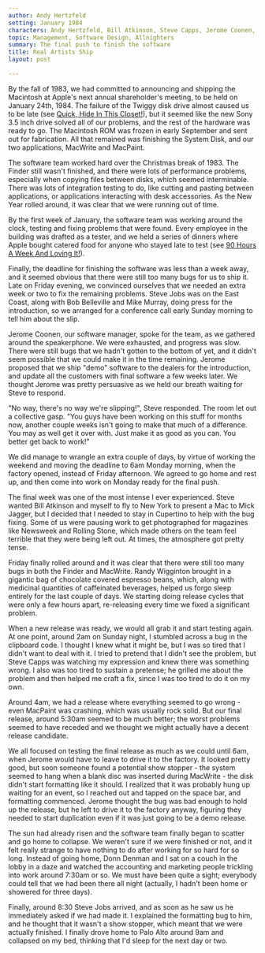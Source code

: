 ```yaml
---
author: Andy Hertzfeld
setting: January 1984
characters: Andy Hertzfeld, Bill Atkinson, Steve Capps, Jerome Coonen, Bob Belleville, Steve Jobs, Donn Denman, Randy Wigginton, Mike Murray
topic: Management, Software Design, Allnighters
summary: The final push to finish the software
title: Real Artists Ship
layout: post

---
```


By the fall of 1983, we had committed to announcing and shipping the Macintosh at Apple's next annual shareholder's meeting, to be held on January 24th, 1984. The failure of the Twiggy disk drive almost caused us to be late (see [Quick, Hide In This Closet!](/hide-under-this-desk)), but it seemed like the new Sony 3.5 inch drive solved all of our problems, and the rest of the hardware was ready to go. The Macintosh ROM was frozen in early September and sent out for fabrication. All that remained was finishing the System Disk, and our two applications, MacWrite and MacPaint.

  
  
  
  
The software team worked hard over the Christmas break of 1983. The Finder still wasn't finished, and there were lots of performance problems, especially when copying files between disks, which seemed interminable. There was lots of integration testing to do, like cutting and pasting between applications, or applications interacting with desk accessories. As the New Year rolled around, it was clear that we were running out of time.  
  
  
By the first week of January, the software team was working around the clock, testing and fixing problems that were found. Every employee in the building was drafted as a tester, and we held a series of dinners where Apple bought catered food for anyone who stayed late to test (see [90 Hours A Week And Loving It!](/90-hours-a-week-and-loving-it)).  
  
  
Finally, the deadline for finishing the software was less than a week away, and it seemed obvious that there were still too many bugs for us to ship it. Late on Friday evening, we convinced ourselves that we needed an extra week or two to fix the remaining problems. Steve Jobs was on the East Coast, along with Bob Belleville and Mike Murray, doing press for the introduction, so we arranged for a conference call early Sunday morning to tell him about the slip.  
  
  
Jerome Coonen, our software manager, spoke for the team, as we gathered around the speakerphone. We were exhausted, and progress was slow. There were still bugs that we hadn't gotten to the bottom of yet, and it didn't seem possible that we could make it in the time remaining. Jerome proposed that we ship "demo" software to the dealers for the introduction, and update all the customers with final software a few weeks later. We thought Jerome was pretty persuasive as we held our breath waiting for Steve to respond.  
  
  
"No way, there's no way we're slipping!", Steve responded. The room let out a collective gasp. "You guys have been working on this stuff for months now, another couple weeks isn't going to make that much of a difference. You may as well get it over with. Just make it as good as you can. You better get back to work!"  
  
  
We did manage to wrangle an extra couple of days, by virtue of working the weekend and moving the deadline to 6am Monday morning, when the factory opened, instead of Friday afternoon. We agreed to go home and rest up, and then come into work on Monday ready for the final push.  
  
  
The final week was one of the most intense I ever experienced. Steve wanted Bill Atkinson and myself to fly to New York to present a Mac to Mick Jagger, but I decided that I needed to stay in Cupertino to help with the bug fixing. Some of us were pausing work to get photographed for magazines like Newsweek and Rolling Stone, which made others on the team feel terrible that they were being left out. At times, the atmosphere got pretty tense.  
  
  
Friday finally rolled around and it was clear that there were still too many bugs in both the Finder and MacWrite. Randy Wigginton brought in a gigantic bag of chocolate covered espresso beans, which, along with medicinal quantities of caffeinated beverages, helped us forgo sleep entirely for the last couple of days. We starting doing release cycles that were only a few hours apart, re-releasing every time we fixed a significant problem.  
  
  
When a new release was ready, we would all grab it and start testing again. At one point, around 2am on Sunday night, I stumbled across a bug in the clipboard code. I thought I knew what it might be, but I was so tired that I didn't want to deal with it. I tried to pretend that I didn't see the problem, but Steve Capps was watching my expression and knew there was something wrong. I also was too tired to sustain a pretense; he grilled me about the problem and then helped me craft a fix, since I was too tired to do it on my own.  
  
  
Around 4am, we had a release where everything seemed to go wrong - even MacPaint was crashing, which was usually rock solid. But our final release, around 5:30am seemed to be much better; the worst problems seemed to have receded and we thought we might actually have a decent release candidate.  
  
  
We all focused on testing the final release as much as we could until 6am, when Jerome would have to leave to drive it to the factory. It looked pretty good, but soon someone found a potential show stopper - the system seemed to hang when a blank disc was inserted during MacWrite - the disk didn't start formatting like it should. I realized that it was probably hung up waiting for an event, so I reached out and tapped on the space bar, and formatting commenced. Jerome thought the bug was bad enough to hold up the release, but he left to drive it to the factory anyway, figuring they needed to start duplication even if it was just going to be a demo release.  
  
  
The sun had already risen and the software team finally began to scatter and go home to collapse. We weren't sure if we were finished or not, and it felt really strange to have nothing to do after working for so hard for so long. Instead of going home, Donn Denman and I sat on a couch in the lobby in a daze and watched the accounting and marketing people trickling into work around 7:30am or so. We must have been quite a sight; everybody could tell that we had been there all night (actually, I hadn't been home or showered for three days).  
  
  
Finally, around 8:30 Steve Jobs arrived, and as soon as he saw us he immediately asked if we had made it. I explained the formatting bug to him, and he thought that it wasn't a show stopper, which meant that we were actually finished. I finally drove home to Palo Alto around 9am and collapsed on my bed, thinking that I'd sleep for the next day or two. 
